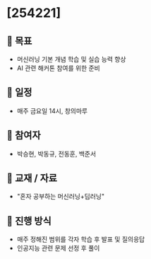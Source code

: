 # [254221]

## 📌 목표
- 머신러닝 기본 개념 학습 및 실습 능력 향상
- AI 관련 해커톤 참여를 위한 준비

## 📅 일정
- 매주 금요일 14시, 창의마루

## 👥 참여자
- 박승현, 박동규, 전동훈, 백준서

## 📖 교재 / 자료
-  "혼자 공부하는 머신러닝+딥러닝"

## 🚀 진행 방식
- 매주 정해진 범위를 각자 학습 후 발표 및 질의응답
- 인공지능 관련 문제 선정 후 풀이